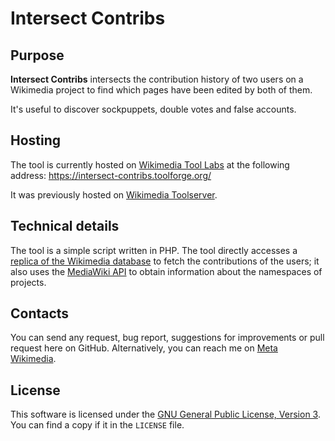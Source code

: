 # Intersect Contribs

## Purpose

**Intersect Contribs** intersects the contribution history of two users on a Wikimedia project to find which pages have been edited by both of them.

It's useful to discover sockpuppets, double votes and false accounts.

## Hosting

The tool is currently hosted on [Wikimedia Tool Labs](https://toolforge.org/) at the following address:
https://intersect-contribs.toolforge.org/

It was previously hosted on [Wikimedia Toolserver](https://meta.wikimedia.org/wiki/Toolserver).

## Technical details

The tool is a simple script written in PHP.
The tool directly accesses a [replica of the Wikimedia database](https://wikitech.wikimedia.org/wiki/Help:Tool_Labs#Database_access) to fetch the contributions of the users; it also uses the [MediaWiki API](https://www.mediawiki.org/wiki/API:Main_page) to obtain information about the namespaces of projects.

## Contacts

You can send any request, bug report, suggestions for improvements or pull request here on GitHub.
Alternatively, you can reach me on [Meta Wikimedia](https://meta.wikimedia.org/wiki/User:Pietrodn).

## License

This software is licensed under the [GNU General Public License, Version 3](https://www.gnu.org/licenses/gpl.html).
You can find a copy if it in the `LICENSE` file.
